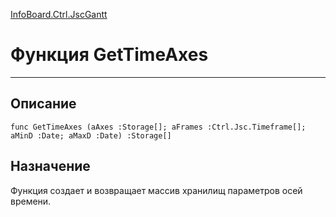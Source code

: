 ﻿---
Link: InfoBoard.Ctrl.JscGantt.@GetTimeAxes
---

<!---  Навигация
[Имя проекта](#) :
-->
[InfoBoard.Ctrl.JscGantt](Default)

# Функция GetTimeAxes
---

## Описание

    func GetTimeAxes (aAxes :Storage[]; aFrames :Ctrl.Jsc.Timeframe[]; aMinD :Date; aMaxD :Date) :Storage[]

<!--
## Аргументы{#Args}

### Аргумент1

Описание аргумента 1
-->

## Назначение

Функция создает и возвращает массив хранилищ параметров осей времени.

<!--
## Пример

    GetTimeAxes...
-->

